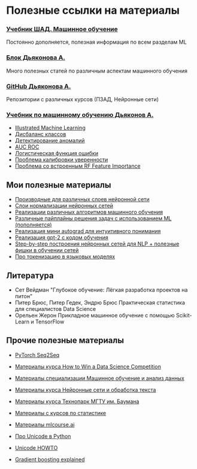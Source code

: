 # Полезные ссылки на материалы

### [Учебник ШАД. Машинное обучение](https://academy.yandex.ru/handbook/ml)
Постоянно дополняется, полезная информация по всем разделам ML

### [Блок Дьяконова А.](https://alexanderdyakonov.wordpress.com/)
Много полезных статей по различным аспектам машинного обучения

### [GitHub Дьяконова А.](https://github.com/Dyakonov)
Репозитории с различных курсов (ПЗАД, Нейронные сети)

### [Учебник по машинному обучению Дьяконов А.](https://github.com/Dyakonov/MLDM_BOOK)

- [Illustrated Machine Learning](https://illustrated-machine-learning.github.io/)
- [Дисбаланс классов](https://alexanderdyakonov.wordpress.com/2021/05/27/imbalance/)
- [Детектирование аномалий](https://alexanderdyakonov.wordpress.com/2017/04/19/%d0%bf%d0%be%d0%b8%d1%81%d0%ba-%d0%b0%d0%bd%d0%be%d0%bc%d0%b0%d0%bb%d0%b8%d0%b9-anomaly-detection/)
- [AUC ROC](https://alexanderdyakonov.wordpress.com/?s=AUC+ROC)
- [Логистическая функция ошибки](https://alexanderdyakonov.wordpress.com/2018/03/12/%d0%bb%d0%be%d0%b3%d0%b8%d1%81%d1%82%d0%b8%d1%87%d0%b5%d1%81%d0%ba%d0%b0%d1%8f-%d1%84%d1%83%d0%bd%d0%ba%d1%86%d0%b8%d1%8f-%d0%be%d1%88%d0%b8%d0%b1%d0%ba%d0%b8/)
- [Проблема калибровки уверенности](https://alexanderdyakonov.wordpress.com/2020/03/27/%d0%bf%d1%80%d0%be%d0%b1%d0%bb%d0%b5%d0%bc%d0%b0-%d0%ba%d0%b0%d0%bb%d0%b8%d0%b1%d1%80%d0%be%d0%b2%d0%ba%d0%b8-%d1%83%d0%b2%d0%b5%d1%80%d0%b5%d0%bd%d0%bd%d0%be%d1%81%d1%82%d0%b8/)
- [Проблема со встроенным RF Feature Importance](https://explained.ai/rf-importance/)

## Мои полезные материалы

- [Производные для различных слоев нейронной сети](./Useful%20Stuff/Черновики/Layer%20derivatives.ipynb)
- [Слои нормализации нейронных сетей](./Useful%20Stuff/Черновики/NNNormalizations.ipynb)
- [Реализации различных алгоритмов машинного обучения](https://github.com/RomanSafronenkov/Algorithms)
- [Различные пайплайны решения задач с использованием ML (пополняется)](./Useful%20Stuff/Works)
- [Реализация мини autograd для интуитивного понимания](./Useful%20Stuff/Notebooks/Autograd)
- [Реализация gpt-2 с кодом обучения](./Useful%20Stuff/Notebooks/gpt-2)
- [Step-by-step построения нейронных сетей для NLP + полезные фишки в обучении сетей](./Useful%20Stuff/Notebooks/Makemore)
- [Про токенизацию в языковых моделях](./Useful%20Stuff/Notebooks/Tokenization)

## Литература

- Сет Вейдман "Глубокое обучение: Лёгкая разработка проектов на питон"
- Питер Брюс, Питер Гедек, Эндрю Брюс Практическая статистика для специалистов Data Science
- Орельен Жерон Прикладное машинное обучение с помощью Scikit-Learn и TensorFlow

## Прочие полезные материалы

- [PyTorch Seq2Seq](https://github.com/RomanSafronenkov/pytorch-seq2seq)
- [Материалы курса How to Win a Data Science Competition](https://github.com/RomanSafronenkov/ds_stuff/tree/main/Different%20courses/How%20to%20Win%20a%20Data%20Science%20Competition)
- [Материалы специализации Машинное обучение и анализ данных](https://github.com/RomanSafronenkov/ds_stuff/tree/main/Different%20courses/%D0%A1%D0%BF%D0%B5%D1%86%D0%B8%D0%B0%D0%BB%D0%B8%D0%B7%D0%B0%D1%86%D0%B8%D1%8F.%20%D0%9C%D0%B0%D1%88%D0%B8%D0%BD%D0%BD%D0%BE%D0%B5%20%D0%BE%D0%B1%D1%83%D1%87%D0%B5%D0%BD%D0%B8%D0%B5%20%D0%B8%20%D0%B0%D0%BD%D0%B0%D0%BB%D0%B8%D0%B7%20%D0%B4%D0%B0%D0%BD%D0%BD%D1%8B%D1%85)
- [Материалы курса Нейронные сети и обработка текста](https://github.com/RomanSafronenkov/ds_stuff/tree/main/Different%20courses/%D0%9D%D0%B5%D0%B9%D1%80%D0%BE%D0%BD%D0%BD%D1%8B%D0%B5%20%D1%81%D0%B5%D1%82%D0%B8%20%D0%B8%20%D0%BE%D0%B1%D1%80%D0%B0%D0%B1%D0%BE%D1%82%D0%BA%D0%B0%20%D1%82%D0%B5%D0%BA%D1%81%D1%82%D0%B0)
- [Материалы курса Технопарк МГТУ им. Баумана](https://github.com/RomanSafronenkov/ds_stuff/tree/main/University/%D0%A2%D0%B5%D1%85%D0%BD%D0%BE%D0%BF%D0%B0%D1%80%D0%BA)
- [Материалы с курсов по статистике](https://github.com/RomanSafronenkov/statistics_course)
- [Материалы mlcourse.ai](https://github.com/RomanSafronenkov/mlcourse.ai)

- [Про Unicode в Python](https://timeweb.cloud/tutorials/python/kak-rabotat-s-unicode-v-python)
- [Unicode HOWTO](https://docs.python.org/3/howto/unicode.html)

- [Gradient boosting explained](https://www.youtube.com/watch?v=3CC4N4z3GJc&t=178s&ab_channel=StatQuestwithJoshStarmer)
